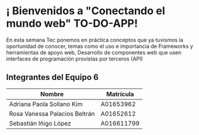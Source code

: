 # ¡ Bienvenidos a "Conectando el mundo web" TO-DO-APP!

En esta semana Tec ponemos en práctica conceptos que ya tuvismos la oportunidad de conocer, temas como el uso e importancia de Frameworks y herramientas de apoyo web, Desarrollo de componentes web que usen interfaces de programación provistas por terceros (API)

## Integrantes del Equipo 6

| Nombre           | Matrícula    |
| ---------------- | ------------ |
| Adriana Paola Sollano Kim| A01653962|
| Rosa Vanessa Palacios Beltrán | A01652612|
| Sebastián Iñigo López | A016611799|
